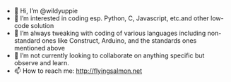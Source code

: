 - 👋 Hi, I’m @wildyuppie
- 👀 I’m interested in coding esp. Python, C, Javascript, etc.and other low-code solution
- 🌱 I’m always tweaking with coding of various languages including non-standard ones like Construct, Arduino, and the standards ones mentioned above
- 💞️ I’m not currently looking to collaborate on anything specific but observe and learn.
- 📫 How to reach me: http://flyingsalmon.net

<!---
wildyuppie/wildyuppie is a ✨ special ✨ repository because its `README.md` (this file) appears on your GitHub profile.
You can click the Preview link to take a look at your changes.
--->
